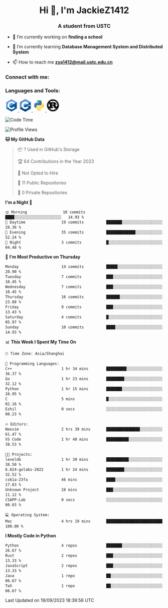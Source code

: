 <h1 align="center">Hi 👋, I'm JackieZ1412</h1>
<h3 align="center">A student from USTC</h3>

- 🔭 I’m currently working on **finding a school**

- 🌱 I’m currently learning **Database Management System and Distributed System**

- 📫 How to reach me **zya1412@mail.ustc.edu.cn**

<h3 align="left">Connect with me:</h3>
<p align="left">
</p>

<h3 align="left">Languages and Tools:</h3>
<p align="left"> <a href="https://www.cprogramming.com/" target="_blank" rel="noreferrer"> <img src="https://raw.githubusercontent.com/devicons/devicon/master/icons/c/c-original.svg" alt="c" width="40" height="40"/> </a> <a href="https://www.w3schools.com/cpp/" target="_blank" rel="noreferrer"> <img src="https://raw.githubusercontent.com/devicons/devicon/master/icons/cplusplus/cplusplus-original.svg" alt="cplusplus" width="40" height="40"/> </a> <a href="https://www.python.org" target="_blank" rel="noreferrer"> <img src="https://raw.githubusercontent.com/devicons/devicon/master/icons/python/python-original.svg" alt="python" width="40" height="40"/> </a> <a href="https://www.rust-lang.org" target="_blank" rel="noreferrer"> <img src="https://raw.githubusercontent.com/devicons/devicon/master/icons/rust/rust-plain.svg" alt="rust" width="40" height="40"/> </a> </p>



<!--START_SECTION:waka-->
![Code Time](http://img.shields.io/badge/Code%20Time-528%20hrs%2015%20mins-blue)

![Profile Views](http://img.shields.io/badge/Profile%20Views-0-blue)

**🐱 My GitHub Data** 

> 📦 ? Used in GitHub's Storage 
 > 
> 🏆 64 Contributions in the Year 2023
 > 
> 🚫 Not Opted to Hire
 > 
> 📜 11 Public Repositories 
 > 
> 🔑 0 Private Repositories 
 > 
**I'm a Night 🦉** 

```text
🌞 Morning                10 commits          ████░░░░░░░░░░░░░░░░░░░░░   14.93 % 
🌆 Daytime                19 commits          ███████░░░░░░░░░░░░░░░░░░   28.36 % 
🌃 Evening                35 commits          █████████████░░░░░░░░░░░░   52.24 % 
🌙 Night                  3 commits           █░░░░░░░░░░░░░░░░░░░░░░░░   04.48 % 
```
📅 **I'm Most Productive on Thursday** 

```text
Monday                   14 commits          █████░░░░░░░░░░░░░░░░░░░░   20.90 % 
Tuesday                  7 commits           ███░░░░░░░░░░░░░░░░░░░░░░   10.45 % 
Wednesday                7 commits           ███░░░░░░░░░░░░░░░░░░░░░░   10.45 % 
Thursday                 16 commits          ██████░░░░░░░░░░░░░░░░░░░   23.88 % 
Friday                   9 commits           ███░░░░░░░░░░░░░░░░░░░░░░   13.43 % 
Saturday                 4 commits           █░░░░░░░░░░░░░░░░░░░░░░░░   05.97 % 
Sunday                   10 commits          ████░░░░░░░░░░░░░░░░░░░░░   14.93 % 
```


📊 **This Week I Spent My Time On** 

```text
🕑︎ Time Zone: Asia/Shanghai

💬 Programming Languages: 
C++                      1 hr 34 mins        █████████░░░░░░░░░░░░░░░░   36.37 % 
Go                       1 hr 23 mins        ████████░░░░░░░░░░░░░░░░░   32.12 % 
Python                   1 hr 15 mins        ███████░░░░░░░░░░░░░░░░░░   28.95 % 
C                        5 mins              █░░░░░░░░░░░░░░░░░░░░░░░░   02.16 % 
Ezhil                    0 secs              ░░░░░░░░░░░░░░░░░░░░░░░░░   00.23 % 

🔥 Editors: 
Neovim                   2 hrs 39 mins       ███████████████░░░░░░░░░░   61.47 % 
VS Code                  1 hr 40 mins        ██████████░░░░░░░░░░░░░░░   38.53 % 

🐱‍💻 Projects: 
leveldb                  1 hr 39 mins        ██████████░░░░░░░░░░░░░░░   38.50 % 
6.824-golabs-2022        1 hr 24 mins        ████████░░░░░░░░░░░░░░░░░   32.52 % 
cs61a-23fa               46 mins             ████░░░░░░░░░░░░░░░░░░░░░   17.83 % 
Unknown Project          28 mins             ███░░░░░░░░░░░░░░░░░░░░░░   11.12 % 
CSAPP-Lab                0 secs              ░░░░░░░░░░░░░░░░░░░░░░░░░   00.03 % 

💻 Operating System: 
Mac                      4 hrs 19 mins       █████████████████████████   100.00 % 
```

**I Mostly Code in Python** 

```text
Python                   4 repos             ███████░░░░░░░░░░░░░░░░░░   26.67 % 
Rust                     2 repos             ███░░░░░░░░░░░░░░░░░░░░░░   13.33 % 
JavaScript               2 repos             ███░░░░░░░░░░░░░░░░░░░░░░   13.33 % 
Java                     1 repo              ██░░░░░░░░░░░░░░░░░░░░░░░   06.67 % 
TeX                      1 repo              ██░░░░░░░░░░░░░░░░░░░░░░░   06.67 % 
```




 Last Updated on 19/09/2023 18:39:58 UTC
<!--END_SECTION:waka-->
